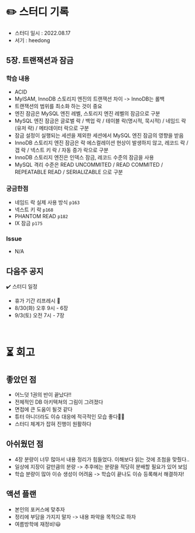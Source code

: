 # ✏️ 스터디 기록

- 스터디 일시 : 2022.08.17
- 서기 : heedong

## 5장. 트랜잭션과 잠금

### 학습 내용

- ACID
- MyISAM, InnoDB 스토리지 엔진의 트랜잭션 차이 -> InnoDB는 롤백
- 트랜잭션의 범위를 최소화 하는 것이 중요
- 엔진 잠금은 MySQL 엔진 레벨, 스토리지 엔진 레벨의 잠금으로 구분
- MySQL 엔진 잠금은 글로벌 락 / 백업 락 / 테이블 락(명시적, 묵시적) / 네임드 락(유저 락) / 메타데이터 락으로 구분
- 잠금 설정이 실행되는 세션을 제외한 세션에서 MySQL 엔진 잠금의 영향을 받음 
- InnoDB 스토리지 엔진 잠금은 락 에스컬레이션 현상이 발생하지 않고, 레코드 락 / 갭 락 / 넥스트 키 락 / 자동 증가 락으로 구분
- InnoDB 스토리지 엔진은 인덱스 잠금, 레코드 수준의 잠금을 사용
- MySQL 격리 수준은 READ UNCOMMITED / READ COMMITED / REPEATABLE READ / SERIALIZABLE 으로 구분


### 궁금한점
- 네임드 락 실제 사용 방식 `p163`
- 넥스트 키 락 `p168`
- PHANTOM READ `p182`
- IX 잠금 `p175`

### Issue
- N/A

## 다음주 공지

✔️ 스터디 일정
- 휴가 기간 리프레시 🌿
- 8/30(화) 오후 9시 - 6장
- 9/3(토) 오전 7시 - 7장

<br>

# ⏳ 회고

## 좋았던 점
- 어느덧 1권의 반이 끝났다!!
- 전체적인 DB 아키텍쳐의 그림이 그려졌다
- 면접에 큰 도움이 될것 같다
- 튜터 아니더라도 이슈 대응에 적극적인 모습 좋다👍🏻
- 스터디 체계가 잡혀 진행이 원활하다

## 아쉬웠던 점
- 4장 분량이 너무 많아서 내용 정리가 힘들었다. 이해보다 읽는 것에 초첨을 맞췄다..
- 일상에 지장이 갈만큼의 분량 -> 추후에는 분량을 적당히 분배할 필요가 있어 보임
- 학습 분량이 많아 이슈 생성이 어려움 -> 학습이 끝나도 이슈 등록해서 해결하자!

## 액션 플랜
- 본인의 포커스에 맞추자
- 정리에 부담을 가지지 말자 -> 내용 파악을 목적으로 하자
- 여름방학에 재정비!😃
